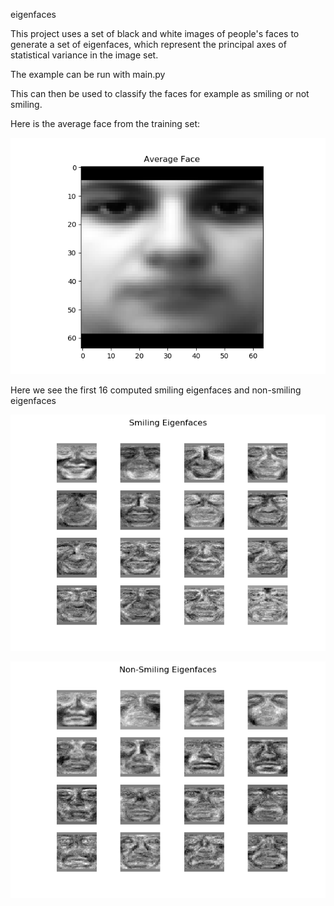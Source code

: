 eigenfaces

This project uses a set of black and white images of people's faces to generate a set of eigenfaces, which represent the principal axes of statistical variance in the image set.

The example can be run with main.py

This can then be used to classify the faces for example as smiling or not smiling.

Here is the average face from the training set:

![Average Face](https://raw.githubusercontent.com/dlwalter/eigenfaces/master/figures/avg_face.png)

Here we see the first 16 computed smiling eigenfaces and non-smiling eigenfaces

![Smiling Eigenfaces](https://raw.githubusercontent.com/dlwalter/eigenfaces/master/figures/smiling_ef.png)

![Average Face](https://raw.githubusercontent.com/dlwalter/eigenfaces/master/figures/nonsmiling_ef.png)
